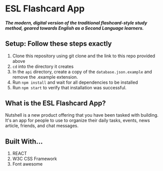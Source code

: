# ESL Flashcard App
##### The modern, digital version of the traditional flashcard-style study method, geared towards English as a Second Language learners.

## Setup: Follow these steps exactly

1. Clone this repository using git clone and the link to this repo provided above
1. `cd` into the directory it creates
1. In the `api` directory, create a copy of the `database.json.example` and remove the .example extension.
1. Run `npm install` and wait for all dependencies to be installed
1. Run `npm start` to verify that installation was successful.

## What is the ESL Flashcard App?

Nutshell is a new product offering that you have been tasked with building. It's an app for people to use to organize their daily tasks, events, news article, friends, and chat messages.

## Built With...
1. REACT
1. W3C CSS Framework
1. Font awesome

